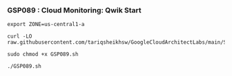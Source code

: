 ### GSP089 :  Cloud Monitoring: Qwik Start 

```
export ZONE=us-central1-a
```

```
curl -LO raw.githubusercontent.com/tariqsheikhsw/GoogleCloudArchitectLabs/main/Solutions/GSP089.sh

sudo chmod +x GSP089.sh

./GSP089.sh
```
